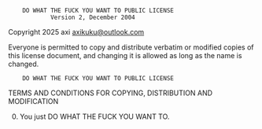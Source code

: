         DO WHAT THE FUCK YOU WANT TO PUBLIC LICENSE
                Version 2, December 2004

Copyright 2025 axi <axikuku@outlook.com>

Everyone is permitted to copy and distribute verbatim or modified
copies of this license document, and changing it is allowed as long
as the name is changed.

        DO WHAT THE FUCK YOU WANT TO PUBLIC LICENSE
TERMS AND CONDITIONS FOR COPYING, DISTRIBUTION AND MODIFICATION

 0. You just DO WHAT THE FUCK YOU WANT TO.
